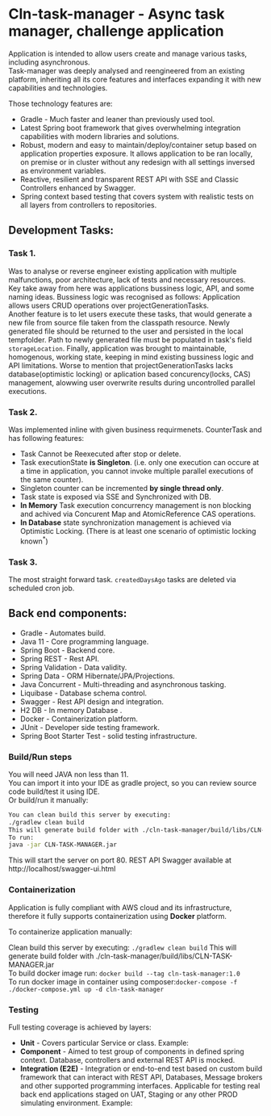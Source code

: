 # Cln-task-manager - Async task manager, challenge application

Application is intended to allow users create and manage various tasks, including asynchronous.  
Task-manager was deeply analysed and reengineered from an existing platform, inheriting all its core features and interfaces expanding it with new capabilities and technologies.  

Those technology features are:
* Gradle - Much faster and leaner than previously used tool.
* Latest Spring boot framework that gives overwhelming integration capabilities with modern libraries and solutions.
* Robust, modern and easy to maintain/deploy/container setup based on application properties exposure. It allows application to be ran locally, on premise or in cluster without any redesign with all settings inversed as environment variables.
* Reactive, resilient and transparent REST API with SSE and Classic Controllers enhanced by Swagger.
* Spring context based testing that covers system with realistic tests on all layers from controllers to repositories.

## Development Tasks:

### Task 1. 
Was to analyse or reverse engineer existing application with multiple malfunctions, poor architecture, lack of tests and necessary resources.  
Key take away from here was applications bussiness logic, API, and some naming ideas. Bussiness logic was recognised as follows: 
Application allows users CRUD operations over projectGenerationTasks.  
Another feature is to let users execute these tasks, that would generate a new file from source file taken from the classpath resource. Newly generated file should be returned to the user and persisted in the local tempfolder. Path to newly generated file must be populated in task's field `storageLocation`.
Finally, application was brought to maintainable, homogenous, working state, keeping in mind existing bussiness logic and API limitations.
Worse to mention that projectGenerationTasks lacks database(optimistic locking) or aplication based concurency(locks, CAS) management, alowwing user overwrite results during uncontrolled parallel executions.

### Task 2.
Was implemented inline with given business requirmenets. CounterTask and has following features:
* Task Cannot be Reexecuted after stop or delete.
* Task executionState **is Singleton**. (i.e. only one execution can occure at a time in application, you cannot invoke multiple parallel executions of the same counter).
* Singleton counter can be incremented **by single thread only**.
* Task state is exposed via SSE and Synchronized with DB.
* **In Memory** Task execution concurrency management is non blocking and achived via Concurent Map and AtomicReference CAS operations.
* **In Database** state synchronization management is achieved via Optimistic Locking. (There is at least one scenario of optimistic locking known<sup>*</sup>)

### Task 3.
The most straight forward task. `createdDaysAgo` tasks are deleted via scheduled cron job. 

## Back end components:
* Gradle - Automates build.
* Java 11 - Core programming language.
* Spring Boot - Backend core.
* Spring REST - Rest API.
* Spring Validation - Data validity.
* Spring Data - ORM Hibernate/JPA/Projections.
* Java Concurrent - Multi-threading and asynchronous tasking.
* Liquibase - Database schema control.
* Swagger - Rest API design and integration.
* H2 DB - In memory Database .
* Docker - Containerization platform.
* JUnit - Developer side testing framework.
* Spring Boot Starter Test - solid testing infrastructure.

### Build/Run steps

You will need JAVA non less than 11.  
You can import it into your IDE as gradle project, so you can review source code build/test it using IDE.  
Or build/run it manually:

```sh
You can clean build this server by executing:
./gradlew clean build
This will generate build folder with ./cln-task-manager/build/libs/CLN-TASK-MANAGER.jar
To run:
java -jar CLN-TASK-MANAGER.jar
```
This will start the server on port 80.
REST API Swagger available at http://localhost/swagger-ui.html

### Containerization

Application is fully compliant with AWS cloud and its infrastructure, therefore it fully supports containerization using **Docker** platform.

To containerize application manually:

Clean build this server by executing: `./gradlew clean build` This will generate build folder with ./cln-task-manager/build/libs/CLN-TASK-MANAGER.jar  
To build docker image run: `docker build --tag cln-task-manager:1.0`  
To run docker image in container using composer:`docker-compose -f ./docker-compose.yml up -d cln-task-manager`

### Testing
Full testing coverage is achieved by layers:

* **Unit** - Covers particular Service or class. Example: 
* **Component** - Aimed to test group of components in defined spring context. Database, controllers and external REST API is mocked. 
* **Integration (E2E)** - Integration or end-to-end test based on custom build framework that can interact with REST API, Databases, Message brokers and other supported programming interfaces. Applicable for testing real back end applications staged on UAT, Staging or any other PROD simulating environment. Example: 
